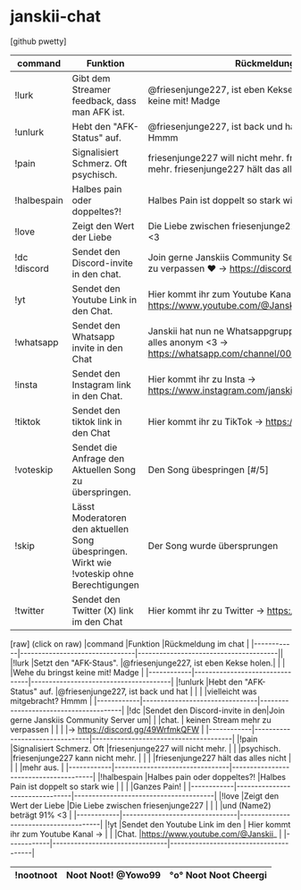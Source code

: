 # janskii-chat

[github pwetty]

|command     |Funktion                        |Rückmeldung im chat                    |
|------------|--------------------------------|---------------------------------------|
|!lurk       |Gibt dem Streamer feedback, dass man AFK ist.|@friesenjunge227, ist eben Kekse holen. Wehe du bringst keine mit! Madge|
|!unlurk     |Hebt den "AFK-Status" auf.      |@friesenjunge227, ist back und hat vielleicht was mitgebracht? Hmmm|
|!pain       |Signalisiert Schmerz. Oft psychisch.      |friesenjunge227 will nicht mehr. friesenjunge227 kann nicht mehr.                      friesenjunge227 hält das alles nicht  mehr aus.|
|!halbespain |Halbes pain oder doppeltes?!    |Halbes Pain ist doppelt so stark wie                           Ganzes Pain!|
|!love       |Zeigt den Wert der Liebe        |Die Liebe zwischen friesenjunge227 und (Name2) beträgt ##% <3|
|!dc !discord         |Sendet den Discord-invite in den chat.|Join gerne Janskiis Community Server um keinen Stream mehr zu verpassen ♥ -> https://discord.gg/49WrfmkQFW|
!yt         |Sendet den Youtube Link in den Chat.|Hier kommt ihr zum Youtube Kanal ->                           https://www.youtube.com/@Janskii_|
|!whatsapp|Sendet den Whatsapp invite in den Chat|Janskii hat nun ne Whatsappgruppe :3 Kommt gerne rein! Es ist alles anonym <3 -> https://whatsapp.com/channel/0029VaMZGgGHFxOxweXHjx0v
|!insta|Sendet den Instagram link in den Chat.|Hier kommt ihr zu Insta → https://www.instagram.com/janskii_x/|
|!tiktok|Sendet den tiktok link in den Chat|Hier kommt ihr zu TikTok → https://www.tiktok.com/@janskii_x|
|!voteskip|Sendet die Anfrage den Aktuellen Song zu überspringen.|Den Song übespringen [#/5]|
|!skip|Lässt Moderatoren den aktuellen Song übespringen. Wirkt wie !voteskip ohne Berechtigungen|Der Song wurde übersprungen|
|!twitter|Sendet den Twitter (X) link im den Chat|Hier kommt ihr zu Twitter → https://twitter.com/Janskii_x

[raw] (click on raw)
|command     |Funktion                        |Rückmeldung im chat                    |
|------------|--------------------------------|---------------------------------------||
|!lurk       |Setzt den "AFK-Staus".          |@friesenjunge227, ist eben Kekse holen.|
|            |                                |Wehe du bringst keine mit! Madge       |
|------------|--------------------------------|---------------------------------------|
|!unlurk     |Hebt den "AFK-Status" auf.      |@friesenjunge227, ist back und hat     |
|            |                                |vielleicht was mitgebracht? Hmmm       |
|------------|--------------------------------|---------------------------------------|
|!dc         |Sendet den Discord-invite in den|Join gerne Janskiis Community Server um|
|            |chat.                           | keinen Stream mehr zu verpassen       | 
|            |                                |-> https://discord.gg/49WrfmkQFW       |
|------------|--------------------------------|---------------------------------------|
|!pain       |Signalisiert Schmerz. Oft       |friesenjunge227 will nicht mehr.       |
|            |psychisch.                      |friesenjunge227 kann nicht mehr.       |
|            |                                |friesenjunge227 hält das alles nicht   |
|            |                                |mehr aus.                              |
|------------|--------------------------------|---------------------------------------|
|!halbespain |Halbes pain oder doppeltes?!    |Halbes Pain ist doppelt so stark wie   |
|            |                                |Ganzes Pain!                           |
|------------|--------------------------------|---------------------------------------|
|!love       |Zeigt den Wert der Liebe        |Die Liebe zwischen friesenjunge227     |
|            |                                |und (Name2) beträgt 91% <3             |
|------------|--------------------------------|---------------------------------------|
|!yt         |Sendet den Youtube Link im den  | Hier kommt ihr zum Youtube Kanal ->   |
|            |Chat.                           |https://www.youtube.com/@Janskii_      |
|------------|--------------------------------|---------------------------------------|


|!nootnoot   |Noot Noot! @Yowo99              |°o° Noot Noot Cheergi                  |
|------------|--------------------------------|---------------------------------------|
